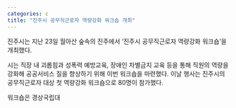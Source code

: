 ```yaml
---
categories: c
title: "진주시 공무직근로자 역량강화 워크숍 개최"
---
```

진주시는 지난 23일 월아산 숲속의 진주에서 ‘진주시 공무직근로자 역량강화 워크숍’을 개최했다.

시는 직장 내 괴롭힘과 성폭력 예방교육, 장애인 차별금지 교육 등을 통해 직원의 역량을 강화해 공공서비스 질을 향상하기 위해 이번 워크숍을 마련했다. 이날 행사는 진주시의 공무직근로자 대상 첫 역량강화 워크숍으로 80명이 참가했다.

워크숍은 경상국립대